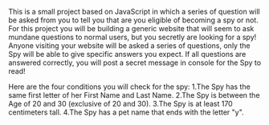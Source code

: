 This is a small project based on JavaScript in which a series of question will be asked from you to tell you that are you eligible of becoming a spy or not. For this project you will be building a generic website that will seem to ask mundane questions to normal users, but you secretly are looking for a spy! Anyone visiting your website will be asked a series of questions, only the Spy will be able to give specific answers you expect. If all questions are answered correctly, you will post a secret message in console for the Spy to read!

  Here are the four conditions you will check for the spy:
  1.The Spy has the same first letter of her First Name and Last Name.
  2.The Spy is between the Age of 20 and 30 (exclusive of 20 and 30).
  3.The Spy is at least 170 centimeters tall.
  4.The Spy has a pet name that ends with the letter "y".
